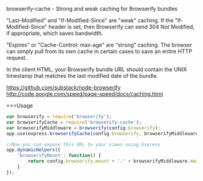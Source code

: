 browserify-cache - Strong and weak caching for Browserify bundles

"Last-Modified" and "If-Modified-Since" are "weak" caching. If the "If-Modified-Since" header is set, then Browserify can send 304 Not Modified, if appropriate, which saves bandwidth.

"Expires" or "Cache-Control: max-age" are "strong" caching. The browser can simply pull from its own cache in certain cases to save an entire HTTP request.

In the client HTML, your Browserify bundle URL should contain the UNIX timestamp that matches the last modified date of the bundle.

https://github.com/substack/node-browserify
http://code.google.com/speed/page-speed/docs/caching.html

===Usage

```javascript
var browserify = require('browserify');
var browserifyCache = require('browserify-cache');
var browserifyMiddleware = browserify(config.browserify);
app.use(express.browserifyCache(config.browserify, browserifyMiddleware) );

//Now you can expose this URL to your views using Express
app.dynamicHelpers({
	'browserifyMount': function() {
		return config.browserify.mount + '.' + browserifyMiddleware.modified.getTime() + '.js';
	}
});
```
